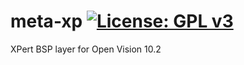 meta-xp [![License: GPL v3](https://img.shields.io/badge/License-GPLv3-blue.svg)](https://www.gnu.org/licenses/gpl-3.0)
=======
XPert BSP layer for Open Vision 10.2
